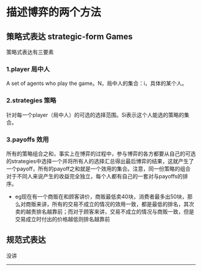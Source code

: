 # 描述博弈的两个方法

## 策略式表达 strategic-form Games
策略式表达有三要素
### 1.player 局中人
A set of agents who play the game。N，局中人的集合：i，具体的某个人。

### 2.strategies 策略
针对每一个player（局中人）的可选的选择范围。Si表示这个人能选的策略的集合。

### 3.payoffs 效用
所有的策略组合之和，事实上在博弈的过程中，参与博弈的各方都要从自己的可选的strategies中选择一个并将所有人的选择汇总得出最后博弈的结果，这就产生了一个payoff，所有的payoff之和就是一个效用的集合。注意，同一份策略的组合对于不同人来说产生的收益完全独立，每个人都有自己的一套对与payoffs的排序。
* eg现在有一个商贩在和顾客讲价，商贩最低卖40块，消费者最多出50块，那么对商贩来讲，所有的交易不成立的情况的效用一致，都是最低的排名，其次卖的越贵排名越靠前；而对于顾客来讲，交易不成立的情况与商贩一致，但是交易成立时付出的价格越低则排名越靠前



## 规范式表达
没讲


---
